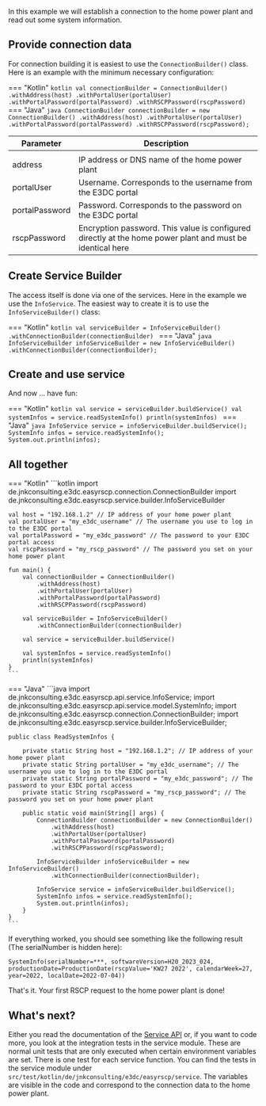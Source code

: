 In this example we will establish a connection to the home power plant and read out some system information.

## Provide connection data

For connection building it is easiest to use the `ConnectionBuilder()` class. Here is an example with the minimum necessary configuration:

=== "Kotlin"
    ```kotlin
    val connectionBuilder = ConnectionBuilder()
        .withAddress(host)
        .withPortalUser(portalUser)
        .withPortalPassword(portalPassword)
        .withRSCPPassword(rscpPassword)
    ```
=== "Java"
    ```java
    ConnectionBuilder connectionBuilder = new ConnectionBuilder()
        .withAddress(host)
        .withPortalUser(portalUser)
        .withPortalPassword(portalPassword)
        .withRSCPPassword(rscpPassword);
    ```

| Parameter      | Description                                                                                                                             | 
|----------------|-----------------------------------------------------------------------------------------------------------------------------------------| 
|                |                                                                                                                                         | 
| address        | IP address or DNS name of the home power plant                                                                                          | 
| portalUser     | Username. Corresponds to the username from the E3DC portal                 | 
| portalPassword | Password. Corresponds to the password on the E3DC portal | 
| rscpPassword   | Encryption password. This value is configured directly at the home power plant and must be identical here |

## Create Service Builder
The access itself is done via one of the services. Here in the example we use the `InfoService`. The easiest way to create it is to use the `InfoServiceBuilder()` class:

=== "Kotlin"
    ```kotlin
    val serviceBuilder = InfoServiceBuilder()
        .withConnectionBuilder(connectionBuilder)
    ```
=== "Java"
    ```java
    InfoServiceBuilder infoServiceBuilder = new InfoServiceBuilder()
        .withConnectionBuilder(connectionBuilder);
    ```

## Create and use service
And now ... have fun:

=== "Kotlin"
    ```kotlin
    val service = serviceBuilder.buildService()
    val systemInfos = service.readSystemInfo()
    println(systemInfos)
    ```
=== "Java"
    ```java
    InfoService service = infoServiceBuilder.buildService();
    SystemInfo infos = service.readSystemInfo();
    System.out.println(infos);
    ```

## All together
=== "Kotlin"
    ```kotlin
    import de.jnkconsulting.e3dc.easyrscp.connection.ConnectionBuilder
    import de.jnkconsulting.e3dc.easyrscp.service.builder.InfoServiceBuilder
    
    val host = "192.168.1.2" // IP address of your home power plant
    val portalUser = "my_e3dc_username" // The username you use to log in to the E3DC portal
    val portalPassword = "my_e3dc_password" // The password to your E3DC portal access
    val rscpPassword = "my_rscp_password" // The password you set on your home power plant 
    
    fun main() {
        val connectionBuilder = ConnectionBuilder()
            .withAddress(host)
            .withPortalUser(portalUser)
            .withPortalPassword(portalPassword)
            .withRSCPPassword(rscpPassword)
    
        val serviceBuilder = InfoServiceBuilder()
            .withConnectionBuilder(connectionBuilder)
    
        val service = serviceBuilder.buildService()
    
        val systemInfos = service.readSystemInfo()
        println(systemInfos)
    }
    ```
=== "Java"
    ```java
    import de.jnkconsulting.e3dc.easyrscp.api.service.InfoService;
    import de.jnkconsulting.e3dc.easyrscp.api.service.model.SystemInfo;
    import de.jnkconsulting.e3dc.easyrscp.connection.ConnectionBuilder;
    import de.jnkconsulting.e3dc.easyrscp.service.builder.InfoServiceBuilder;
    
    public class ReadSystemInfos {
    
        private static String host = "192.168.1.2"; // IP address of your home power plant
        private static String portalUser = "my_e3dc_username"; // The username you use to log in to the E3DC portal
        private static String portalPassword = "my_e3dc_password"; // The password to your E3DC portal access
        private static String rscpPassword = "my_rscp_password"; // The password you set on your home power plant
    
        public static void main(String[] args) {
            ConnectionBuilder connectionBuilder = new ConnectionBuilder()
                .withAddress(host)
                .withPortalUser(portalUser)
                .withPortalPassword(portalPassword)
                .withRSCPPassword(rscpPassword);
    
            InfoServiceBuilder infoServiceBuilder = new InfoServiceBuilder()
                .withConnectionBuilder(connectionBuilder);
    
            InfoService service = infoServiceBuilder.buildService();
            SystemInfo infos = service.readSystemInfo();
            System.out.println(infos);
        }
    }
    ```

If everything worked, you should see something like the following result (The serialNumber is hidden here):
```text
SystemInfo(serialNumber=***, softwareVersion=H20_2023_024, productionDate=ProductionDate(rscpValue='KW27 2022', calendarWeek=27, year=2022, localDate=2022-07-04))
```

That's it. Your first RSCP request to the home power plant is done!

## What's next?

Either you read the documentation of the [Service API](../service/general-concepts.md) or, if you want to code more, you look at the integration tests in the service module. These are normal unit tests that are only executed when certain environment variables are set. There is one test for each service function.
You can find the tests in the service module under `src/test/kotlin/de/jnkconsulting/e3dc/easyrscp/service`. The variables are visible in the code and correspond to the connection data to the home power plant.
